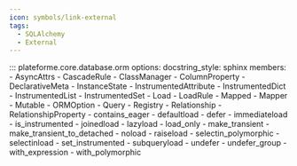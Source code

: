 ```yaml
---
icon: symbols/link-external
tags:
  - SQLAlchemy
  - External
---
```


::: plateforme.core.database.orm
    options:
      docstring_style: sphinx
      members:
        - AsyncAttrs
        - CascadeRule
        - ClassManager
        - ColumnProperty
        - DeclarativeMeta
        - InstanceState
        - InstrumentedAttribute
        - InstrumentedDict
        - InstrumentedList
        - InstrumentedSet
        - Load
        - LoadRule
        - Mapped
        - Mapper
        - Mutable
        - ORMOption
        - Query
        - Registry
        - Relationship
        - RelationshipProperty
        - contains_eager
        - defaultload
        - defer
        - immediateload
        - is_instrumented
        - joinedload
        - lazyload
        - load_only
        - make_transient
        - make_transient_to_detached
        - noload
        - raiseload
        - selectin_polymorphic
        - selectinload
        - set_instrumented
        - subqueryload
        - undefer
        - undefer_group
        - with_expression
        - with_polymorphic
